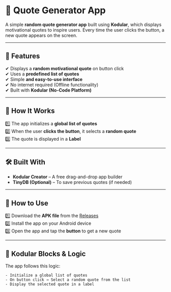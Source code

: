 # 📜 Quote Generator App  

A simple **random quote generator app** built using **Kodular**, which displays motivational quotes to inspire users. Every time the user clicks the button, a new quote appears on the screen.  

---

## 🚀 Features  

✔ Displays a **random motivational quote** on button click  
✔ Uses a **predefined list of quotes**  
✔ Simple **and easy-to-use interface**  
✔ No internet required (Offline functionality)  
✔ Built with **Kodular (No-Code Platform)**  

---

## 🔧 How It Works  

1️⃣ The app initializes a **global list of quotes**  
2️⃣ When the user **clicks the button**, it selects a **random quote**  
3️⃣ The quote is displayed in a **Label**  

---

## 🛠 Built With  

- **Kodular Creator** – A free drag-and-drop app builder  
- **TinyDB (Optional)** – To save previous quotes (if needed)  

---

## 📌 How to Use  

1️⃣ Download the **APK file** from the [Releases](https://github.com/yourusername/Quote-Generator-App/releases)  
2️⃣ Install the app on your Android device  
3️⃣ Open the app and tap the **button** to get a new quote  

---

## 📂 Kodular Blocks & Logic  

The app follows this logic:  

```plaintext
- Initialize a global list of quotes
- On button click → Select a random quote from the list
- Display the selected quote in a label
